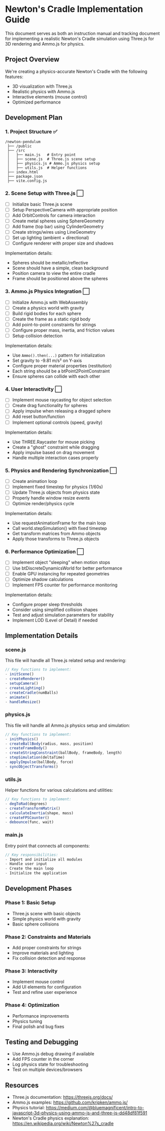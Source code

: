# Newton's Cradle Implementation Guide

This document serves as both an instruction manual and tracking document for implementing a realistic Newton's Cradle simulation using Three.js for 3D rendering and Ammo.js for physics.

## Project Overview

We're creating a physics-accurate Newton's Cradle with the following features:
- 3D visualization with Three.js
- Realistic physics with Ammo.js
- Interactive elements (mouse control)
- Optimized performance

## Development Plan

### 1. Project Structure ✅

```
/newton-pendulum  
 ├── /public      
 ├── /src         
 │   ├── main.js   # Entry point
 │   ├── scene.js  # Three.js scene setup
 │   ├── physics.js # Ammo.js physics setup
 │   ├── utils.js  # Helper functions
 ├── index.html    
 ├── package.json  
 ├── vite.config.js
```

### 2. Scene Setup with Three.js ⬜

- [ ] Initialize basic Three.js scene
- [ ] Setup PerspectiveCamera with appropriate position
- [ ] Add OrbitControls for camera interaction
- [ ] Create metal spheres using SphereGeometry
- [ ] Add frame (top bar) using CylinderGeometry
- [ ] Create strings/wires using LineGeometry
- [ ] Set up lighting (ambient + directional)
- [ ] Configure renderer with proper size and shadows

Implementation details:
- Spheres should be metallic/reflective
- Scene should have a simple, clean background
- Position camera to view the entire cradle
- Frame should be positioned above the spheres

### 3. Ammo.js Physics Integration ⬜

- [ ] Initialize Ammo.js with WebAssembly
- [ ] Create a physics world with gravity
- [ ] Build rigid bodies for each sphere
- [ ] Create the frame as a static rigid body
- [ ] Add point-to-point constraints for strings
- [ ] Configure proper mass, inertia, and friction values
- [ ] Setup collision detection

Implementation details:
- Use `Ammo().then(...)` pattern for initialization
- Set gravity to -9.81 m/s² on Y-axis
- Configure proper material properties (restitution)
- Each string should be a btPoint2PointConstraint
- Ensure spheres can collide with each other

### 4. User Interactivity ⬜

- [ ] Implement mouse raycasting for object selection
- [ ] Create drag functionality for spheres
- [ ] Apply impulse when releasing a dragged sphere
- [ ] Add reset button/function
- [ ] Implement optional controls (speed, gravity)

Implementation details:
- Use THREE.Raycaster for mouse picking
- Create a "ghost" constraint while dragging
- Apply impulse based on drag movement
- Handle multiple interaction cases properly

### 5. Physics and Rendering Synchronization ⬜

- [ ] Create animation loop
- [ ] Implement fixed timestep for physics (1/60s)
- [ ] Update Three.js objects from physics state
- [ ] Properly handle window resize events
- [ ] Optimize render/physics cycle

Implementation details:
- Use requestAnimationFrame for the main loop
- Call world.stepSimulation() with fixed timestep
- Get transform matrices from Ammo objects
- Apply those transforms to Three.js objects

### 6. Performance Optimization ⬜

- [ ] Implement object "sleeping" when motion stops
- [ ] Use btDiscreteDynamicsWorld for better performance
- [ ] Enable GPU instancing for repeated geometries
- [ ] Optimize shadow calculations
- [ ] Implement FPS counter for performance monitoring

Implementation details:
- Configure proper sleep thresholds
- Consider using simplified collision shapes
- Test and adjust simulation parameters for stability
- Implement LOD (Level of Detail) if needed

## Implementation Details

### scene.js

This file will handle all Three.js related setup and rendering:

```javascript
// Key functions to implement:
- initScene()
- createRenderer()
- setupCamera()
- createLighting()
- createCradle(numBalls)
- animate()
- handleResize()
```

### physics.js

This file will handle all Ammo.js physics setup and simulation:

```javascript
// Key functions to implement:
- initPhysics()
- createBallBody(radius, mass, position)
- createFrameBody()
- createStringConstraint(ballBody, frameBody, length)
- stepSimulation(deltaTime)
- applyImpulse(ballBody, force)
- syncObjectTransforms()
```

### utils.js

Helper functions for various calculations and utilities:

```javascript
// Key functions to implement:
- degToRad(degrees)
- createTransformMatrix()
- calculateInertia(shape, mass)
- createFPSCounter()
- debounce(func, wait)
```

### main.js

Entry point that connects all components:

```javascript
// Key responsibilities:
- Import and initialize all modules
- Handle user input
- Create the main loop
- Initialize the application
```

## Development Phases

### Phase 1: Basic Setup
- Three.js scene with basic objects
- Simple physics world with gravity
- Basic sphere collisions

### Phase 2: Constraints and Materials
- Add proper constraints for strings
- Improve materials and lighting
- Fix collision detection and response

### Phase 3: Interactivity
- Implement mouse control
- Add UI elements for configuration
- Test and refine user experience

### Phase 4: Optimization
- Performance improvements
- Physics tuning
- Final polish and bug fixes

## Testing and Debugging

- Use Ammo.js debug drawing if available
- Add FPS counter in the corner
- Log physics state for troubleshooting
- Test on multiple devices/browsers

## Resources

- Three.js documentation: https://threejs.org/docs/
- Ammo.js examples: https://github.com/kripken/ammo.js/
- Physics tutorial: https://medium.com/@bluemagnificent/intro-to-javascript-3d-physics-using-ammo-js-and-three-js-dd48df81f591
- Newton's Cradle physics explanation: https://en.wikipedia.org/wiki/Newton%27s_cradle